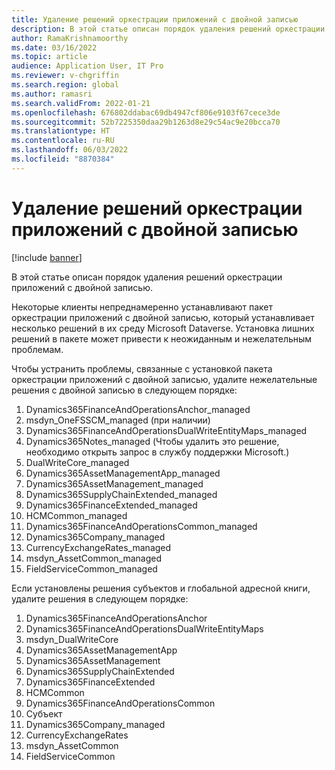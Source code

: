 ```yaml
---
title: Удаление решений оркестрации приложений с двойной записью
description: В этой статье описан порядок удаления решений оркестрации приложений с двойной записью.
author: RamaKrishnamoorthy
ms.date: 03/16/2022
ms.topic: article
audience: Application User, IT Pro
ms.reviewer: v-chgriffin
ms.search.region: global
ms.author: ramasri
ms.search.validFrom: 2022-01-21
ms.openlocfilehash: 676802ddabac69db4947cf806e9103f67cece3de
ms.sourcegitcommit: 52b7225350daa29b1263d8e29c54ac9e20bcca70
ms.translationtype: HT
ms.contentlocale: ru-RU
ms.lasthandoff: 06/03/2022
ms.locfileid: "8870384"
---
```

# <a name="uninstall-dual-write-application-orchestration-solutions"></a>Удаление решений оркестрации приложений с двойной записью

[!include [banner](../../includes/banner.md)]

В этой статье описан порядок удаления решений оркестрации приложений с двойной записью.

Некоторые клиенты непреднамеренно устанавливают пакет оркестрации приложений с двойной записью, который устанавливает несколько решений в их среду Microsoft Dataverse. Установка лишних решений в пакете может привести к неожиданным и нежелательным проблемам.

Чтобы устранить проблемы, связанные с установкой пакета оркестрации приложений с двойной записью, удалите нежелательные решения с двойной записью в следующем порядке:

1. Dynamics365FinanceAndOperationsAnchor_managed
1. msdyn_OneFSSCM_managed (при наличии)
1. Dynamics365FinanceAndOperationsDualWriteEntityMaps_managed
1. Dynamics365Notes_managed (Чтобы удалить это решение, необходимо открыть запрос в службу поддержки Microsoft.)
1. DualWriteCore_managed
1. Dynamics365AssetManagementApp_managed
1. Dynamics365AssetManagement_managed
1. Dynamics365SupplyChainExtended_managed
1. Dynamics365FinanceExtended_managed
1. HCMCommon_managed
1. Dynamics365FinanceAndOperationsCommon_managed
1. Dynamics365Company_managed
1. CurrencyExchangeRates_managed
1. msdyn_AssetCommon_managed
1. FieldServiceCommon_managed

Если установлены решения субъектов и глобальной адресной книги, удалите решения в следующем порядке:

1. Dynamics365FinanceAndOperationsAnchor
1. Dynamics365FinanceAndOperationsDualWriteEntityMaps
1. msdyn_DualWriteCore
1. Dynamics365AssetManagementApp
1. Dynamics365AssetManagement
1. Dynamics365SupplyChainExtended
1. Dynamics365FinanceExtended
1. HCMCommon
1. Dynamics365FinanceAndOperationsCommon
1. Субъект
1. Dynamics365Company_managed
1. CurrencyExchangeRates
1. msdyn_AssetCommon
1. FieldServiceCommon
